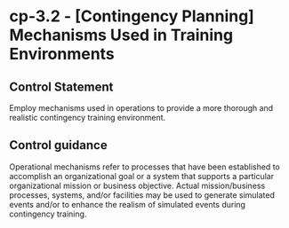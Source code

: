 # cp-3.2 - \[Contingency Planning\] Mechanisms Used in Training Environments

## Control Statement

Employ mechanisms used in operations to provide a more thorough and realistic contingency training environment.

## Control guidance

Operational mechanisms refer to processes that have been established to accomplish an organizational goal or a system that supports a particular organizational mission or business objective. Actual mission/business processes, systems, and/or facilities may be used to generate simulated events and/or to enhance the realism of simulated events during contingency training.
